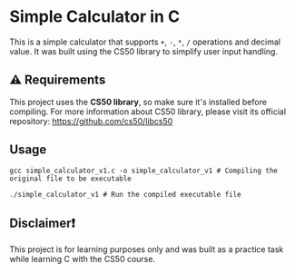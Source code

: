 # Simple Calculator in C

This is a simple calculator that supports `+`, `-`, `*`, `/` operations and decimal value. 
It was built using the CS50 library to simplify user input handling.

## ⚠️ Requirements
This project uses the **CS50 library**, so make sure it's installed before compiling.
For more information about CS50 library, please visit its official repository: https://github.com/cs50/libcs50

## Usage
```
gcc simple_calculator_v1.c -o simple_calculator_v1 # Compiling the original file to be executable

./simple_calculator_v1 # Run the compiled executable file
```

## Disclaimer❗
This project is for learning purposes only and was built as a practice task while learning C with the CS50 course.
